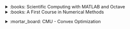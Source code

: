 <!-- !!!!!!!!!!!!!!!!!!!!! BOOKS !!!!!!!!!!!!!!!!!!!!!-->
<div>
<details>
<summary>:books: Scientific Computing with MATLAB and Octave</summary>
<div markdown='1'>

+ Author : [A. Quarteroni](https://cmcs.epfl.ch/people/quarteroni){:.mdLink}, [F. Saleri](http://www.mat.unimi.it/users/saleri/){:.mdLink},[P. Gervasio](http://paola-gervasio.unibs.it/){:.mdLink}.
+ Review : Good book which is very well structured to read all at once. Although it is mostly focused on application of numerical methods, it still keeps a good mathematical rigor. Although the initial chapters aren't very math-heavy, you should have good understanding of analysis to really enjoy mthe very interesting final chapters.
+ Recommend as : 
    * Book for people who have a descent understanding of analysis and want to start applying these concepts to more practical problems.
    * Complement to a numerical analysis course, to improve your understanding and start coding.
    * Self-paced book for young applied mathematicians/engineers who would like to learn MATLAB while understanding the power of numerical tools.
+ Notes : Prof. Quarteroni was my first professor of a class linking math and computer science. His course was probably my favorite at EPFL and he always had great examples of how he applied some methods to a variety of different domains.
+ Level : Intermediate. 
+ [Link](https://www.amazon.com/Scientific-Computing-Computational-Science-Engineering/dp/364245366X){:.mdLink}
+ Price : ~50$

</div>
</details>
</div> 

<div>
<details>
<summary>:books: A First Course in Numerical Methods</summary>
<div markdown='1'>

+ Author : [U. Ascher](http://www.cs.ubc.ca/~ascher/){:.mdLink}, [C. Greif](https://www.cs.ubc.ca/~greif/){:.mdLink}.
+ Review : Relatively good book for an introduction to numerical methods. I really enjoy the comments you will find in colored boxed. It is written pretty informally both in language and mathematical rigor, and is more focused on application with little proofs/derivations. Although it does a good job covering many different topics it doesn't go enough into details and thus can be hard to understand. Overall good book if you know what you are doing.
+ Recommend as : 
    * Book if you already had an introduction class on numerical methods long time ago and would like to refresh all the topics you had covered, as well a their applications. 
    * Complement to a numerical analysis course.
+ Level : Intermediate. 
+ [Link](https://www.amazon.com/Numerical-Methods-Computational-Science-Engineering/dp/0898719976/ref=cm_cr_arp_d_product_top?ie=UTF8){:.mdLink}
+ Price : ~100$

</div>
</details>
</div> 


<p></p>
<!-- !!!!!!!!!!!!!!!!!!!!! CLASSES !!!!!!!!!!!!!!!!!!!!!-->
<div>
<details>
<summary>:mortar_board: CMU - Convex Optimization </summary>
<div markdown='1'>

+ Author : [Javier Peña](http://www.andrew.cmu.edu/user/jfp/){:.mdLink}, [Ryan Tibshirani](http://www.stat.cmu.edu/~ryantibs/){:.mdLink}
+ Review : Very good class covering optimization while keeping in mind applications to machine learning. Both professors do a very good job to give mathematical intuition of the important concepts and algorithms in covex optimization. The class is focused on computational and numerical methods, so you don't have much real proofs. You definitely not need to know about ML to watch it but if you might get more ideas about how to use these concepts in practice. You should have good linear algebra knowledge.
+ Recommend as : 
    * Course for anyone who knows about basic machine learning but not much about optimization which is essential in ML.
    * Introductory class to convex optimization.
+ Level : Intermediate. 
+ [Link](http://www.stat.cmu.edu/~ryantibs/convexopt/){:.mdLink}

</div>
</details>
</div> 


